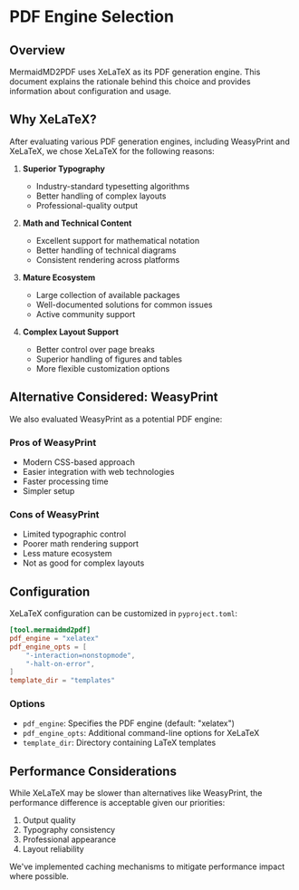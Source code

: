 # PDF Engine Selection

## Overview
MermaidMD2PDF uses XeLaTeX as its PDF generation engine. This document explains the rationale behind this choice and provides information about configuration and usage.

## Why XeLaTeX?

After evaluating various PDF generation engines, including WeasyPrint and XeLaTeX, we chose XeLaTeX for the following reasons:

1. **Superior Typography**
   - Industry-standard typesetting algorithms
   - Better handling of complex layouts
   - Professional-quality output

2. **Math and Technical Content**
   - Excellent support for mathematical notation
   - Better handling of technical diagrams
   - Consistent rendering across platforms

3. **Mature Ecosystem**
   - Large collection of available packages
   - Well-documented solutions for common issues
   - Active community support

4. **Complex Layout Support**
   - Better control over page breaks
   - Superior handling of figures and tables
   - More flexible customization options

## Alternative Considered: WeasyPrint

We also evaluated WeasyPrint as a potential PDF engine:

### Pros of WeasyPrint
- Modern CSS-based approach
- Easier integration with web technologies
- Faster processing time
- Simpler setup

### Cons of WeasyPrint
- Limited typographic control
- Poorer math rendering support
- Less mature ecosystem
- Not as good for complex layouts

## Configuration

XeLaTeX configuration can be customized in `pyproject.toml`:

```toml
[tool.mermaidmd2pdf]
pdf_engine = "xelatex"
pdf_engine_opts = [
    "-interaction=nonstopmode",
    "-halt-on-error",
]
template_dir = "templates"
```

### Options
- `pdf_engine`: Specifies the PDF engine (default: "xelatex")
- `pdf_engine_opts`: Additional command-line options for XeLaTeX
- `template_dir`: Directory containing LaTeX templates

## Performance Considerations

While XeLaTeX may be slower than alternatives like WeasyPrint, the performance difference is acceptable given our priorities:
1. Output quality
2. Typography consistency
3. Professional appearance
4. Layout reliability

We've implemented caching mechanisms to mitigate performance impact where possible.
